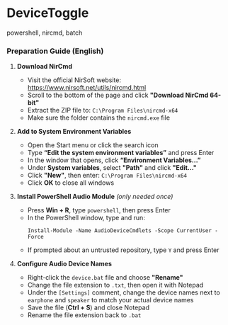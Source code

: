 # DeviceToggle
powershell, nircmd, batch

### Preparation Guide (English)

1. **Download NirCmd**  
   - Visit the official NirSoft website: https://www.nirsoft.net/utils/nircmd.html  
   - Scroll to the bottom of the page and click **"Download NirCmd 64-bit"**  
   - Extract the ZIP file to: `C:\Program Files\nircmd-x64`  
   - Make sure the folder contains the `nircmd.exe` file

2. **Add to System Environment Variables**  
   - Open the Start menu or click the search icon  
   - Type **“Edit the system environment variables”** and press Enter  
   - In the window that opens, click **“Environment Variables...”**  
   - Under **System variables**, select **"Path"** and click **"Edit..."**  
   - Click **"New"**, then enter: `C:\Program Files\nircmd-x64`  
   - Click **OK** to close all windows

3. **Install PowerShell Audio Module** *(only needed once)*  
   - Press **Win + R**, type `powershell`, then press Enter  
   - In the PowerShell window, type and run:  
     ```
     Install-Module -Name AudioDeviceCmdlets -Scope CurrentUser -Force
     ```  
   - If prompted about an untrusted repository, type `Y` and press Enter

4. **Configure Audio Device Names**  
   - Right-click the `device.bat` file and choose **"Rename"**  
   - Change the file extension to `.txt`, then open it with Notepad  
   - Under the `[Settings]` comment, change the device names next to `earphone` and `speaker` to match your actual device names  
   - Save the file (**Ctrl + S**) and close Notepad  
   - Rename the file extension back to `.bat`
